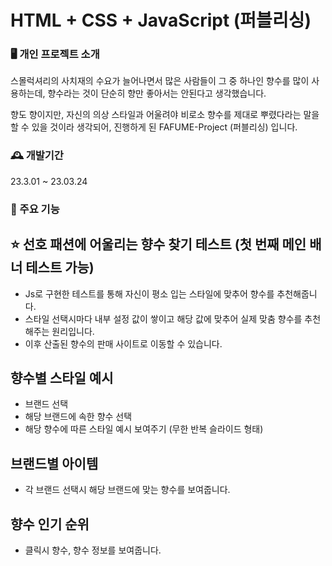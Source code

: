 # HTML + CSS + JavaScript (퍼블리싱)

### 🖥️ 개인 프로젝트 소개

스몰럭셔리의 사치재의 수요가 늘어나면서 많은 사람들이 그 중 하나인 향수를 많이 사용하는데, 향수라는 것이 단순히 향만 좋아서는 안된다고 생각했습니다.

향도 향이지만, 자신의 의상 스타일과 어울려야 비로소 향수를 제대로 뿌렸다라는 말을 할 수 있을 것이라 생각되어, 진행하게 된 FAFUME-Project (퍼블리싱) 입니다.

### 🕰️ 개발기간

23.3.01 ~ 23.03.24

### 📌 주요 기능

## ⭐ 선호 패션에 어울리는 향수 찾기 테스트 (첫 번째 메인 배너 테스트 가능)
- Js로 구현한 테스트를 통해 자신이 평소 입는 스타일에 맞추어 향수를 추천해줍니다.
- 스타일 선택시마다 내부 설정 값이 쌓이고 해당 값에 맞추어 실제 맞춤 향수를 추천해주는 원리입니다.
- 이후 산출된 향수의 판매 사이트로 이동할 수 있습니다.

## 향수별 스타일 예시
- 브랜드 선택
- 해당 브랜드에 속한 향수 선택
- 해당 향수에 따른 스타일 예시 보여주기 (무한 반복 슬라이드 형태)

## 브랜드별 아이템
- 각 브랜드 선택시 해당 브랜드에 맞는 향수를 보여줍니다.

## 향수 인기 순위
- 클릭시 향수, 향수 정보를 보여줍니다.
